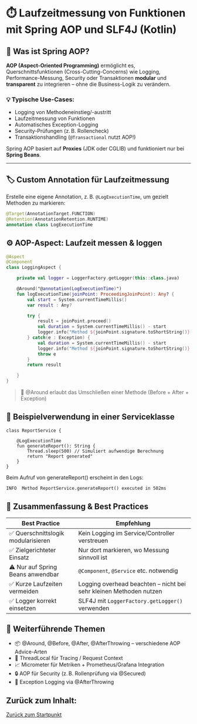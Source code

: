 # ⏱️ Laufzeitmessung von Funktionen mit Spring AOP und SLF4J (Kotlin)

## 🧠 Was ist Spring AOP?

**AOP (Aspect-Oriented Programming)** ermöglicht es, Querschnittsfunktionen (Cross-Cutting-Concerns) wie Logging, 
Performance-Messung, Security oder Transaktionen **modular** und **transparent** zu integrieren – ohne die Business-Logik zu verändern.

### 💡 Typische Use-Cases:
- Logging von Methodeneinstieg/-austritt
- Laufzeitmessung von Funktionen
- Automatisches Exception-Logging
- Security-Prüfungen (z. B. Rollencheck)
- Transaktionshandling (`@Transactional` nutzt AOP!)

Spring AOP basiert auf **Proxies** (JDK oder CGLIB) und funktioniert nur bei **Spring Beans**.

---

## 🏷️ Custom Annotation für Laufzeitmessung

Erstelle eine eigene Annotation, z. B. `@LogExecutionTime`, um gezielt Methoden zu markieren:

```kotlin
@Target(AnnotationTarget.FUNCTION)
@Retention(AnnotationRetention.RUNTIME)
annotation class LogExecutionTime
```

## ⚙️ AOP-Aspect: Laufzeit messen & loggen

```kotlin
@Aspect
@Component
class LoggingAspect {

    private val logger = LoggerFactory.getLogger(this::class.java)

    @Around("@annotation(LogExecutionTime)")
    fun logExecutionTime(joinPoint: ProceedingJoinPoint): Any? {
        val start = System.currentTimeMillis()
        var result : Any?

        try {
            result = joinPoint.proceed()
            val duration = System.currentTimeMillis() - start
            logger.info("Method ${joinPoint.signature.toShortString()} executed in ${duration}ms")
        } catch(e : Exception) {
            val duration = System.currentTimeMillis() - start
            logger.info("Method ${joinPoint.signature.toShortString()} has thrown Exception after ${duration}ms")
            throw e
        }
        return result

    }
}
```
> 📌 @Around erlaubt das Umschließen einer Methode (Before + After + Exception)

## 🚀 Beispielverwendung in einer Serviceklasse
```kotlin@Service
class ReportService {

    @LogExecutionTime
    fun generateReport(): String {
        Thread.sleep(500) // Simuliert aufwendige Berechnung
        return "Report generated"
    }
}
```

Beim Aufruf von generateReport() erscheint in den Logs:
```txt
INFO  Method ReportService.generateReport() executed in 502ms
```

## 🧠 Zusammenfassung & Best Practices

| Best Practice                      | Empfehlung                                                         |
| ---------------------------------- | ------------------------------------------------------------------ |
| ✅ Querschnittslogik modularisieren | Kein Logging im Service/Controller verstreuen                      |
| ✅ Zielgerichteter Einsatz          | Nur dort markieren, wo Messung sinnvoll ist                        |
| ⚠️ Nur auf Spring Beans anwendbar  | `@Component`, `@Service` etc. notwendig                            |
| ✅ Kurze Laufzeiten vermeiden       | Logging overhead beachten – nicht bei sehr kleinen Methoden nutzen |
| ✅ Logger korrekt einsetzen         | SLF4J mit `LoggerFactory.getLogger()` verwenden                    |


## 📘 Weiterführende Themen

- 📦 @Around, @Before, @After, @AfterThrowing – verschiedene AOP Advice-Arten
- 🧵 ThreadLocal für Tracing / Request Context
- 📈 Micrometer für Metriken + Prometheus/Grafana Integration
- 🔒 AOP für Security (z. B. Rollenprüfung via @Secured)
- 🐞 Exception Logging via @AfterThrowing



## Zurück zum Inhalt:
[Zurück zum Startpunkt](../README.md)


